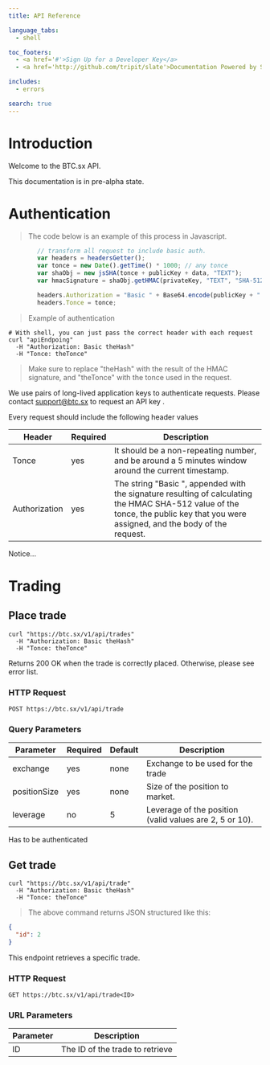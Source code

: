 ```yaml
---
title: API Reference

language_tabs:
  - shell

toc_footers:
  - <a href='#'>Sign Up for a Developer Key</a>
  - <a href='http://github.com/tripit/slate'>Documentation Powered by Slate</a>

includes:
  - errors

search: true
---
```


# Introduction

Welcome to the BTC.sx API.

This documentation is in pre-alpha state.

# Authentication

> The code below is an example of this process in Javascript.

```javascript
        // transform all request to include basic auth.
        var headers = headersGetter();
        var tonce = new Date().getTime() * 1000; // any tonce
        var shaObj = new jsSHA(tonce + publicKey + data, "TEXT");
        var hmacSignature = shaObj.getHMAC(privateKey, "TEXT", "SHA-512", "B64");

        headers.Authorization = "Basic " + Base64.encode(publicKey + ":" + hmacSignature);
        headers.Tonce = tonce;

```

> Example of authentication

```shell
# With shell, you can just pass the correct header with each request
curl "apiEndpoing"
  -H "Authorization: Basic theHash"
  -H "Tonce: theTonce"
```

> Make sure to replace "theHash" with the result of the HMAC signature, and "theTonce" with the tonce used in the request.

We use pairs of long-lived application keys to authenticate requests. Please contact <support@btc.sx> to request an API key .

Every request should include the following header values

Header | Required | Description
--------- | ------- | -----------
Tonce | yes | It should be a non-repeating number, and be around a 5 minutes window around the current timestamp.
Authorization | yes | The string "Basic ", appended with the signature resulting of calculating the HMAC SHA-512 value of the tonce, the public key that you were assigned, and the body of the request.



<aside class="notice">
Notice...
</aside>

# Trading

## Place trade

```shell
curl "https://btc.sx/v1/api/trades"
  -H "Authorization: Basic theHash"
  -H "Tonce: theTonce"
```

Returns 200 OK when the trade is correctly placed. Otherwise, please see error list.

### HTTP Request

`POST https://btc.sx/v1/api/trade`

### Query Parameters

Parameter | Required | Default | Description
--------- | ------- | ----------- | ----------------
exchange | yes | none | Exchange to be used for the trade
positionSize | yes | none | Size of the position to market.
leverage | no | 5 | Leverage of the position (valid values are 2, 5 or 10).

<aside class="success">
Has to be authenticated
</aside>

## Get trade

```shell
curl "https://btc.sx/v1/api/trade"
  -H "Authorization: Basic theHash"
  -H "Tonce: theTonce"
```

> The above command returns JSON structured like this:

```json
{
  "id": 2
}
```

This endpoint retrieves a specific trade.

### HTTP Request

`GET https://btc.sx/v1/api/trade<ID>`

### URL Parameters

Parameter | Description
--------- | -----------
ID | The ID of the trade to retrieve

